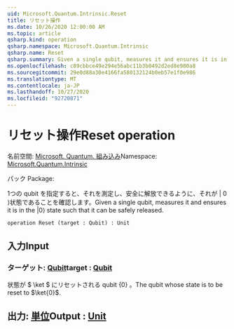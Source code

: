 ```yaml
---
uid: Microsoft.Quantum.Intrinsic.Reset
title: リセット操作
ms.date: 10/26/2020 12:00:00 AM
ms.topic: article
qsharp.kind: operation
qsharp.namespace: Microsoft.Quantum.Intrinsic
qsharp.name: Reset
qsharp.summary: Given a single qubit, measures it and ensures it is in the |0⟩ state such that it can be safely released.
ms.openlocfilehash: c89cbbce49e294e56abc11b3b0492d2ed8e980a8
ms.sourcegitcommit: 29e0d88a30e4166fa580132124b0eb57e1f0e986
ms.translationtype: MT
ms.contentlocale: ja-JP
ms.lasthandoff: 10/27/2020
ms.locfileid: "92720871"
---
```

# <a name="reset-operation"></a><span data-ttu-id="ee648-102">リセット操作</span><span class="sxs-lookup"><span data-stu-id="ee648-102">Reset operation</span></span>

<span data-ttu-id="ee648-103">名前空間: [Microsoft. Quantum. 組み込み](xref:Microsoft.Quantum.Intrinsic)</span><span class="sxs-lookup"><span data-stu-id="ee648-103">Namespace: [Microsoft.Quantum.Intrinsic](xref:Microsoft.Quantum.Intrinsic)</span></span>

<span data-ttu-id="ee648-104">パック [](https://nuget.org/packages/)</span><span class="sxs-lookup"><span data-stu-id="ee648-104">Package: [](https://nuget.org/packages/)</span></span>


<span data-ttu-id="ee648-105">1つの qubit を指定すると、それを測定し、安全に解放できるように、それが | 0 ⟩状態であることを確認します。</span><span class="sxs-lookup"><span data-stu-id="ee648-105">Given a single qubit, measures it and ensures it is in the |0⟩ state such that it can be safely released.</span></span>

```qsharp
operation Reset (target : Qubit) : Unit
```


## <a name="input"></a><span data-ttu-id="ee648-106">入力</span><span class="sxs-lookup"><span data-stu-id="ee648-106">Input</span></span>

### <a name="target--qubit"></a><span data-ttu-id="ee648-107">ターゲット: [Qubit](xref:microsoft.quantum.lang-ref.qubit)</span><span class="sxs-lookup"><span data-stu-id="ee648-107">target : [Qubit](xref:microsoft.quantum.lang-ref.qubit)</span></span>

<span data-ttu-id="ee648-108">状態が $ \ket $ にリセットされる qubit {0} 。</span><span class="sxs-lookup"><span data-stu-id="ee648-108">The qubit whose state is to be reset to $\ket{0}$.</span></span>



## <a name="output--unit"></a><span data-ttu-id="ee648-109">出力: [単位](xref:microsoft.quantum.lang-ref.unit)</span><span class="sxs-lookup"><span data-stu-id="ee648-109">Output : [Unit](xref:microsoft.quantum.lang-ref.unit)</span></span>

